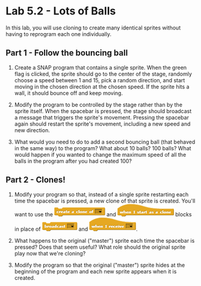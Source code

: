 # Lab 5.2 - Lots of Balls
In this lab, you will use cloning to create many identical sprites without having to reprogram each one individually.

## Part 1 - Follow the bouncing ball
1. Create a SNAP program that contains a single sprite.  When the green flag is clicked, the sprite should go to the center of the stage, randomly choose a speed between 1 and 15, pick a random direction, and start moving in the chosen direction at the chosen speed.  If the sprite hits a wall, it should bounce off and keep moving.

2. Modify the program to be controlled by the stage rather than by the sprite itself.  When the spacebar is pressed, the stage should broadcast a message that triggers the sprite's movement.  Pressing the spacebar again should restart the sprite's movement, including a new speed and new direction.

3. What would you need to do to add a second bouncing ball (that behaved in the same way) to the program?  What about 10 balls?  100 balls?  What would happen if you wanted to change the maximum speed of all the balls in the program after you had created 100?

## Part 2 - Clones!
1. Modify your program so that, instead of a single sprite restarting each time the spacebar is pressed, a new clone of that sprite is created.  You'll want to use the ![](createACloneOf.png) and ![](whenIStartAsAClone.png) blocks in place of ![](broadcast.png) and ![](whenIReceive.png).

2. What happens to the original ("master") sprite each time the spacebar is pressed?  Does that seem useful?  What role should the original sprite play now that we're cloning?

3. Modify the program so that the original ("master") sprite hides at the beginning of the program and each new sprite appears when it is created.
